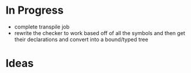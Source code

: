 # In Progress

* complete transpile job
* rewrite the checker to work based off of all the symbols and then get their declarations and convert into a
  bound/typed tree

# Ideas

